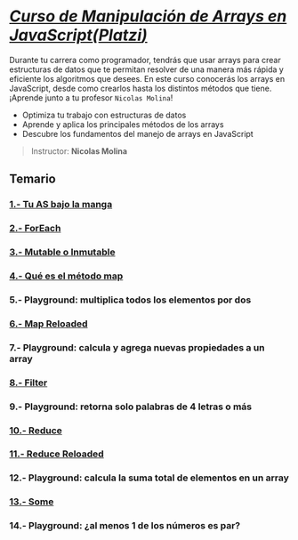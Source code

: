 # [*Curso de Manipulación de Arrays en JavaScript(**Platzi**)*](https://platzi.com/cursos/arrays/)

Durante tu carrera como programador, tendrás que usar arrays para crear estructuras de datos que te permitan resolver de una manera más rápida y eficiente los algoritmos que desees. En este curso conocerás los arrays en JavaScript, desde como crearlos hasta los distintos métodos que tiene. ¡Aprende junto a tu profesor `Nicolas Molina`!

* Optimiza tu trabajo con estructuras de datos
* Aprende y aplica los principales métodos de los arrays
* Descubre los fundamentos del manejo de arrays en JavaScript

> Instructor: **Nicolas Molina**

## Temario

### [1.- Tu AS bajo la manga](./lecciones/1.-Tu-as-bajo-la-manga.md)

### [2.- ForEach](./lecciones/2.-Foreach.md)

### [3.- Mutable o Inmutable](./lecciones/3.-Mutable-o-inmutable.md)

### [4.- Qué es el método map](./lecciones/4.-Que-es-el-metodo-map.md)

### 5.- Playground: multiplica todos los elementos por dos

### [6.- Map Reloaded](./lecciones/6.-Map-reloaded.md)

### 7.- Playground: calcula y agrega nuevas propiedades a un array

### [8.- Filter](./lecciones/8.-Filter.md)

### 9.- Playground: retorna solo palabras de 4 letras o más

### [10.- Reduce](./lecciones/10.-Reduce.md)

### [11.- Reduce Reloaded](./lecciones/11.-Reduce-reloaded.md)

### 12.- Playground: calcula la suma total de elementos en un array

### [13.- Some](./lecciones/13.-Some.md)

### 14.- Playground: ¿al menos 1 de los números es par?

